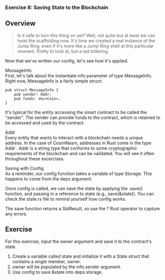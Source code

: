 ### Exercise 8: Saving State to the Blockchain

## Overview
> Is it safe to turn this thing on yet? Well, not quite but at least we can hoist the scaffolding now. It's time we created a real instance of the Jump Ring, even if it's more like a Jump Ring shell at this particular moment. Pretty to look at, but a tad tottering.

Now that we've written our config, let's see how it's applied.

MessageInfo \
First, let's talk about the instantiate info parameter of type MessageInfo. Right now, MessageInfo is a fairly simple struct:
```
pub struct MessageInfo {
    pub sender: Addr,
    pub funds: Vec<Coin>,
}
```
It's typical for the entity accessing the smart contract to be called the "sender". The sender can provide funds to the contract, which is retained to be accessed and used by the contract.

Addr\
Every entity that wants to interact with a blockchain needs a unique address. In the case of CosmWasm, addresses in Rust come in the type 
Addr
. Addr is a string type that conforms to some cryptographic requirements of the blockchain and can be validated. You will see it often throughout these excercises.

Saving with Config \
As a reminder, our config function takes a variable of type Storage. This happens to come from the deps argument.

Once config is called, we can save the state by applying the .save() function, and passing in a reference to state (e.g., save(&state)). You can check the state.rs file to remind yourself how config works.

The save function returns a StdResult, so use the ? Rust operator to capture any errors.


## Exercise
For this exercise, input the owner argument and save it to the contract's state.

1. Create a variable called state and initialize it with a State struct that contains a single member, owner.
2. owner will be populated by the info.sender argument.
3. Use config to save &state into deps.storage.
